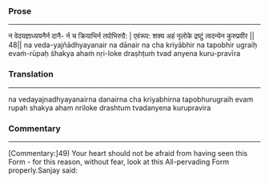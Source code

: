 ### Prose 
 --- 
न वेदयज्ञाध्ययनैर्न दानै-
र्न च क्रियाभिर्न तपोभिरुग्रै: |
एवंरूप: शक्य अहं नृलोके
द्रष्टुं त्वदन्येन कुरुप्रवीर || 48||
na veda-yajñādhyayanair na dānair
na cha kriyābhir na tapobhir ugraiḥ
evaṁ-rūpaḥ śhakya ahaṁ nṛi-loke
draṣhṭuṁ tvad anyena kuru-pravīra

### Translation 
 --- 
na vedayajnadhyayanairna danairna cha kriyabhirna tapobhurugraih evam rupah shakya aham nriloke drashtum tvadanyena kurupravira

### Commentary 
 --- 
[Commentary:]49) Your heart should not be afraid from having seen this Form - for this reason, without fear, look at this All-pervading Form properly.Sanjay said: